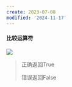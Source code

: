 ```yaml
---
create: 2023-07-08
modified: '2024-11-17'
---
```


#### 比较运算符

![](D:\文件合集\markdown合集\Python语法\Python_Picture\比较运算符.png)

> 正确返回True
>
> 错误返回False